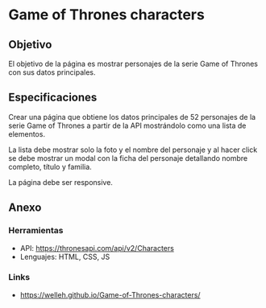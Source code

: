 # Game of Thrones characters

<h2>Objetivo</h2>

<p>
  El objetivo de la página es mostrar personajes de la serie Game of Thrones con sus datos principales.
</p> 

<h2>Especificaciones</h2>

<p>
  Crear una página que obtiene los datos principales de 52 personajes de la serie Game of Thrones a partir de la API mostrándolo como una lista de elementos.

  La lista debe mostrar solo la foto y el nombre del personaje y al hacer click se debe mostrar un modal con la ficha del personaje detallando nombre completo, título y    familia.

  La página debe ser responsive.
</p>

<h2>Anexo</h2>

<h3>Herramientas</h3>

- API: https://thronesapi.com/api/v2/Characters
- Lenguajes: HTML, CSS, JS

<h3>Links</h3>

- https://welleh.github.io/Game-of-Thrones-characters/
